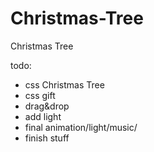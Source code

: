 Christmas-Tree
==============

Christmas Tree

todo:
<ul>

<li>css Christmas Tree </li>
<li>css gift</li>
<li>drag&drop</li>
<li>add light</li>
<li>final animation/light/music/</li>
<li>finish stuff</li>
</ul>

